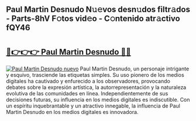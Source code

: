 ## Paul Martin Desnudo N𝚞𝚎vos desn𝚞dos filtr𝚊dos - Parts-8hV F𝚘tos vid𝚎o - C𝚘ntenido atr𝚊ctivo fQY46

# <h2><a href="http://mb8jg4.tromn.icu/?c=Paul+Martin+Desnudo">🔗👉👉👉 Paul Martin Desnudo 🔗🔗</a></h2>

[![Paul Martin Desnudo nuevo](https://i.imgur.com/pEAQMta.gif)](http://mb8jg4.tromn.icu/?c=Paul+Martin+Desnudo)
Paul Martin Desnudo, un personaje intrigante y esquivo, trasciende las etiquetas simples. Su uso pionero de los medios digitales ha cautivado y enfurecido a los observadores, provocando debates sobre la expresión artística, la autorrepresentación y la naturaleza evolutiva de las comunidades en línea. Independientemente de sus decisiones futuras, su influencia en los medios digitales es indiscutible. Con un espíritu inquebrantable y un atractivo innegable, la influencia de Paul Martin Desnudo en los medios digitales es innovadora.
